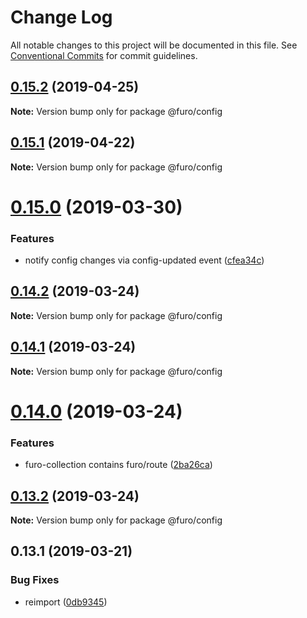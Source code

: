 # Change Log

All notable changes to this project will be documented in this file.
See [Conventional Commits](https://conventionalcommits.org) for commit guidelines.

## [0.15.2](https://github.com/veith/FuroBaseComponents/compare/@furo/config@0.15.1...@furo/config@0.15.2) (2019-04-25)

**Note:** Version bump only for package @furo/config





## [0.15.1](https://github.com/veith/FuroBaseComponents/compare/@furo/config@0.15.0...@furo/config@0.15.1) (2019-04-22)

**Note:** Version bump only for package @furo/config





# [0.15.0](https://github.com/veith/FuroBaseComponents/compare/@furo/config@0.14.2...@furo/config@0.15.0) (2019-03-30)


### Features

* notify config changes via config-updated event ([cfea34c](https://github.com/veith/FuroBaseComponents/commit/cfea34c))





## [0.14.2](https://github.com/veith/FuroBaseComponents/compare/@furo/config@0.14.1...@furo/config@0.14.2) (2019-03-24)

**Note:** Version bump only for package @furo/config





## [0.14.1](https://github.com/veith/FuroBaseComponents/compare/@furo/config@0.14.0...@furo/config@0.14.1) (2019-03-24)

**Note:** Version bump only for package @furo/config





# [0.14.0](https://github.com/veith/FuroBaseComponents/compare/@furo/config@0.13.2...@furo/config@0.14.0) (2019-03-24)


### Features

* furo-collection contains furo/route ([2ba26ca](https://github.com/veith/FuroBaseComponents/commit/2ba26ca))





## [0.13.2](https://github.com/veith/FuroBaseComponents/compare/@furo/config@0.13.1...@furo/config@0.13.2) (2019-03-24)

**Note:** Version bump only for package @furo/config





## 0.13.1 (2019-03-21)


### Bug Fixes

* reimport ([0db9345](https://github.com/veith/FuroBaseComponents/commit/0db9345))
